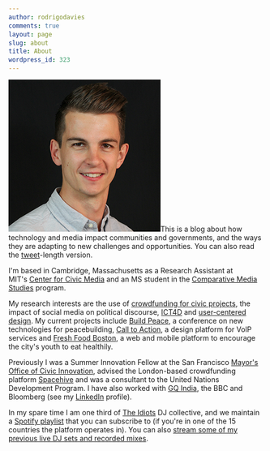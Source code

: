 ```yaml
---
author: rodrigodavies
comments: true
layout: page
slug: about
title: About
wordpress_id: 323
---
```


[![Rodrigo Davies - Photo by Nicole Freedman](rodrigo_hshot.png)](http://rodrigodavies.com/blog/wp-content/uploads/2012/01/rodrigo_hshot.png)This is a blog about how technology and media impact communities and governments, and the ways they are adapting to new challenges and opportunities. You can also read the [tweet](http://twitter.com/rodrigodavies)-length version.

I'm based in Cambridge, Massachusetts as a Research Assistant at MIT's [Center for Civic Media](http://civic.mit.edu) and an MS student in the [Comparative Media Studies](http://cms.mit.edu) program.

My research interests are the use of [crowdfunding for civic projects](http://www.civiccrowdfunding.com), the impact of social media on political discourse, [ICT4D](http://en.wikipedia.org/wiki/Information_and_communication_technologies_for_development) and [user-centered design](http://calltoaction.mit.edu). My current projects include [Build Peace](http://howtobuildpeace.org), a conference on new technologies for peacebuilding, [Call to Action](http://calltoaction.mit.edu), a design platform for VoIP services and [Fresh Food Boston](http://freshfoodboston.newurbanmechanics.org), a web and mobile platform to encourage the city's youth to eat healthily. 

<!--- I'm a HASTAC Scholar and [write about some of my work](http://www.hastac.org/blogs/rodrigodavies) as part of the Alternative Infrastructures group, which I co-founded with [Eduardo Marisca](http://www.mutaciones.pe). -->

Previously I was a Summer Innovation Fellow at the San Francisco [Mayor's Office of Civic Innovation](http://www.innovatesf.com), advised the London-based crowdfunding platform [Spacehive](http://www.spacehive.com) and was a consultant to the United Nations Development Program. I have also worked with [GQ India](http://www.gqindia.com), the BBC and Bloomberg (see my [LinkedIn](http://www.linkedin.com/in/rodrigodavies) profile).

In my spare time I am one third of [The Idiots](http://mumbaiboss.com/2010/10/29/idiotville/) DJ collective, and we maintain a
[Spotify playlist](http://open.spotify.com/user/rodrigodavies/playlist/08hQfk1B8TP6vvof4c75ze) that you can subscribe to (if you're in one of the 15 countries the platform operates in). You can also [stream some of my previous live DJ sets and recorded mixes](/blog/music/).

